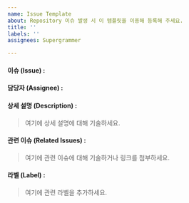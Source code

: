 ```yaml
---
name: Issue Template
about: Repository 이슈 발생 시 이 템플릿을 이용해 등록해 주세요.
title: ''
labels: ''
assignees: Supergrammer

---
```


#### 이슈 (Issue) :

#### 담당자 (Assignee) :

#### 상세 설명 (Description) :

> 여기에 상세 설명에 대해 기술하세요.

#### 관련 이슈 (Related Issues) :

> 여기에 관련 이슈에 대해 기술하거나 링크를 첨부하세요.

#### 라벨 (Label) :

> 여기에 관련 라벨을 추가하세요.
